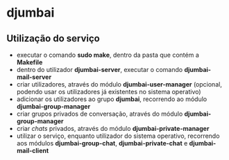 # djumbai

## Utilização do serviço
* executar o comando **sudo make**, dentro da pasta que contém a **Makefile**
* dentro do utilizador **djumbai-server**, executar o comando **djumbai-mail-server**
* criar utilizadores, através do módulo **djumbai-user-manager** (opcional, podendo usar os utilizadores já existentes no sistema operativo)
* adicionar os utilizadores ao grupo **djumbai**, recorrendo ao módulo **djumbai-group-manager**
* criar grupos privados de conversação, através do módulo **djumbai-group-manager**
* criar *chats* privados, através do módulo **djumbai-private-manager**
* utilizar o serviço, enquanto utilizador do sistema operativo, recorrendo aos módulos **djumbai-group-chat**, **djumbai-private-chat** e **djumbai-mail-client**